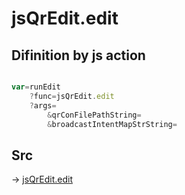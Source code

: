 # jsQrEdit.edit

## Difinition by js action

```js.js

var=runEdit
	?func=jsQrEdit.edit
	?args=
		&qrConFilePathString=
		&broadcastIntentMapStrString=
```

## Src

-> [jsQrEdit.edit](https://github.com/puutaro/CommandClick/blob/master/app/src/main/java/com/puutaro/commandclick/fragment_lib/terminal_fragment/js_interface/qr/JsQrEdit.kt#L55)


